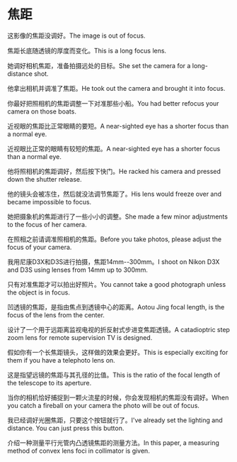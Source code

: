 # 焦距

<p><span class="chinese">这影像的焦距没调好。</span><span class="english">The image is out of focus.</span></p>

<p><span class="chinese">焦距长底随透镜的厚度而变化。</span><span class="english">This is a long focus lens.</span></p>

<p><span class="chinese">她调好相机焦距，准备拍摄远处的目标。</span><span class="english">She set the camera for a long-distance shot.</span></p>

<p><span class="chinese">他拿出相机并调准了焦距。</span><span class="english">He took out the camera and brought it into focus.</span></p>

<p><span class="chinese">你最好把照相机的焦距调整一下对准那些小船。</span><span class="english">You had better refocus your camera on those boats.</span></p>

<p><span class="chinese">近视眼的焦距比正常眼睛的要短。</span><span class="english">A near-sighted eye has a shorter focus than a normal eye.</span></p>

<p><span class="chinese">近视眼比正常的眼睛有较短的焦距。</span><span class="english">A near-sighted eye has a shorter focus than a normal eye.</span></p>

<p><span class="chinese">他将照相机的焦距调好，然后按下快门。</span><span class="english">He racked his camera and pressed down the shutter release.</span></p>

<p><span class="chinese">他的镜头会被冻住，然后就没法调节焦距了。</span><span class="english">His lens would freeze over and became impossible to focus.</span></p>

<p><span class="chinese">她把摄象机的焦距进行了一些小小的调整。</span><span class="english">She made a few minor adjustments to the focus of her camera.</span></p>

<p><span class="chinese">在照相之前请调准照相机的焦距。</span><span class="english">Before you take photos, please adjust the focus of your camera.</span></p>

<p><span class="chinese">我用尼康D3X和D3S进行拍摄，焦距14mm--300mm。</span><span class="english">I shoot on Nikon D3X and D3S using lenses from 14mm up to 300mm.</span></p>

<p><span class="chinese">只有对准焦距才可以拍出好照片。</span><span class="english">You cannot take a good photograph unless the object is in focus.</span></p>

<p><span class="chinese">凹透镜的焦距，是指由焦点到透镜中心的距离。</span><span class="english">Aotou Jing focal length, is the focus of the lens from the center.</span></p>

<p><span class="chinese">设计了一个用于远距离监视电视的折反射式步进变焦距透镜。</span><span class="english">A catadioptric step zoom lens for remote supervision TV is designed.</span></p>

<p><span class="chinese">假如你有一个长焦距镜头，这样做的效果会更好。</span><span class="english">This is especially exciting for them if you have a telephoto lens on.</span></p>

<p><span class="chinese">这是指望远镜的焦距与其孔径的比值。</span><span class="english">This is the ratio of the focal length of the telescope to its aperture.</span></p>

<p><span class="chinese">当你的相机恰好捕捉到一颗火流星的时候，你会发现相机的焦距没有调好。</span><span class="english">When you catch a fireball on your camera the photo will be out of focus.</span></p>

<p><span class="chinese">我已经调好光圈焦距，只要这个按钮就行了。</span><span class="english">I've already set the lighting and distance. You can just press this button.</span></p>

<p><span class="chinese">介绍一种测量平行光管内凸透镜焦距的测量方法。</span><span class="english">In this paper, a measuring method of convex lens foci in collimator is given.</span></p>

